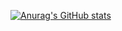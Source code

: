 [![Anurag's GitHub stats](https://github-readme-stats.vercel.app/api?username=Adal01672)](https://github.com/anuraghazra/github-readme-stats&show_icons=true&theme=radical)
